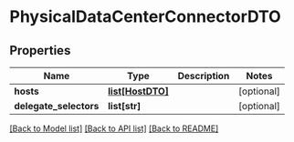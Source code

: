 # PhysicalDataCenterConnectorDTO

## Properties
Name | Type | Description | Notes
------------ | ------------- | ------------- | -------------
**hosts** | [**list[HostDTO]**](HostDTO.md) |  | [optional] 
**delegate_selectors** | **list[str]** |  | [optional] 

[[Back to Model list]](../README.md#documentation-for-models) [[Back to API list]](../README.md#documentation-for-api-endpoints) [[Back to README]](../README.md)

